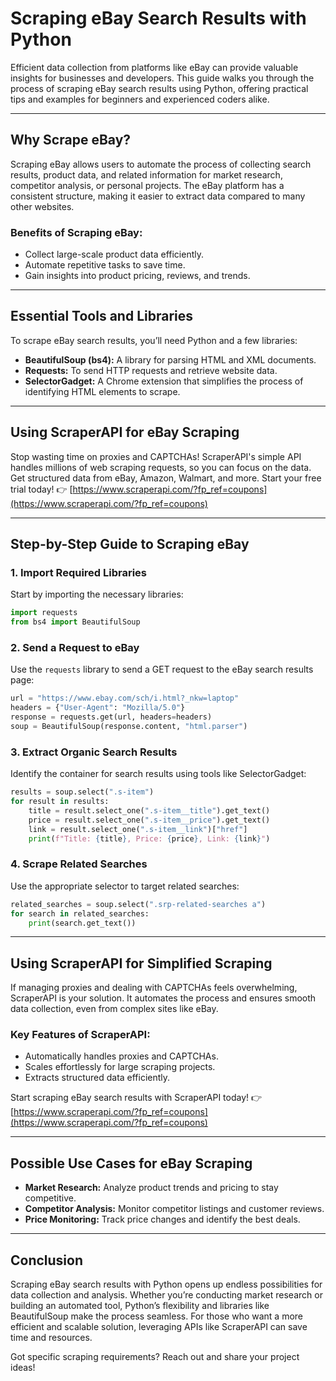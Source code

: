 
# Scraping eBay Search Results with Python

Efficient data collection from platforms like eBay can provide valuable insights for businesses and developers. This guide walks you through the process of scraping eBay search results using Python, offering practical tips and examples for beginners and experienced coders alike.

---

## Why Scrape eBay?

Scraping eBay allows users to automate the process of collecting search results, product data, and related information for market research, competitor analysis, or personal projects. The eBay platform has a consistent structure, making it easier to extract data compared to many other websites.

### Benefits of Scraping eBay:
- Collect large-scale product data efficiently.
- Automate repetitive tasks to save time.
- Gain insights into product pricing, reviews, and trends.

---

## Essential Tools and Libraries

To scrape eBay search results, you’ll need Python and a few libraries:

- **BeautifulSoup (bs4):** A library for parsing HTML and XML documents.
- **Requests:** To send HTTP requests and retrieve website data.
- **SelectorGadget:** A Chrome extension that simplifies the process of identifying HTML elements to scrape.

---

## Using ScraperAPI for eBay Scraping

Stop wasting time on proxies and CAPTCHAs! ScraperAPI's simple API handles millions of web scraping requests, so you can focus on the data. Get structured data from eBay, Amazon, Walmart, and more. Start your free trial today! 👉 [https://www.scraperapi.com/?fp_ref=coupons](https://www.scraperapi.com/?fp_ref=coupons)

---

## Step-by-Step Guide to Scraping eBay

### 1. Import Required Libraries

Start by importing the necessary libraries:

```python
import requests
from bs4 import BeautifulSoup
```

### 2. Send a Request to eBay

Use the `requests` library to send a GET request to the eBay search results page:

```python
url = "https://www.ebay.com/sch/i.html?_nkw=laptop"
headers = {"User-Agent": "Mozilla/5.0"}
response = requests.get(url, headers=headers)
soup = BeautifulSoup(response.content, "html.parser")
```

### 3. Extract Organic Search Results

Identify the container for search results using tools like SelectorGadget:

```python
results = soup.select(".s-item")
for result in results:
    title = result.select_one(".s-item__title").get_text()
    price = result.select_one(".s-item__price").get_text()
    link = result.select_one(".s-item__link")["href"]
    print(f"Title: {title}, Price: {price}, Link: {link}")
```

### 4. Scrape Related Searches

Use the appropriate selector to target related searches:

```python
related_searches = soup.select(".srp-related-searches a")
for search in related_searches:
    print(search.get_text())
```

---

## Using ScraperAPI for Simplified Scraping

If managing proxies and dealing with CAPTCHAs feels overwhelming, ScraperAPI is your solution. It automates the process and ensures smooth data collection, even from complex sites like eBay.

### Key Features of ScraperAPI:
- Automatically handles proxies and CAPTCHAs.
- Scales effortlessly for large scraping projects.
- Extracts structured data efficiently.

Start scraping eBay search results with ScraperAPI today! 👉 [https://www.scraperapi.com/?fp_ref=coupons](https://www.scraperapi.com/?fp_ref=coupons)

---

## Possible Use Cases for eBay Scraping

- **Market Research:** Analyze product trends and pricing to stay competitive.
- **Competitor Analysis:** Monitor competitor listings and customer reviews.
- **Price Monitoring:** Track price changes and identify the best deals.

---

## Conclusion

Scraping eBay search results with Python opens up endless possibilities for data collection and analysis. Whether you’re conducting market research or building an automated tool, Python’s flexibility and libraries like BeautifulSoup make the process seamless. For those who want a more efficient and scalable solution, leveraging APIs like ScraperAPI can save time and resources.

Got specific scraping requirements? Reach out and share your project ideas!
